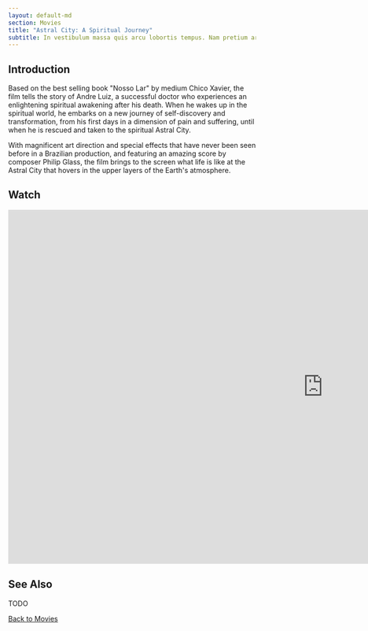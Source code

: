 ```yaml
---
layout: default-md
section: Movies
title: "Astral City: A Spiritual Journey"
subtitle: In vestibulum massa quis arcu lobortis tempus. Nam pretium arcu in odio vulputate luctus.
---
```


## Introduction

Based on the best selling book "Nosso Lar" by medium Chico Xavier, the film tells the story of Andre Luiz, a successful doctor who experiences an enlightening spiritual awakening after his death. When he wakes up in the spiritual world, he embarks on a new journey of self-discovery and transformation, from his first days in a dimension of pain and suffering, until when he is rescued and taken to the spiritual Astral City.

With magnificent art direction and special effects that have never been seen before in a Brazilian production, and featuring an amazing score by composer Philip Glass, the film brings to the screen what life is like at the Astral City that hovers in the upper layers of the Earth's atmosphere.

## Watch
<iframe width="1280" height="720" src="https://www.youtube.com/embed/XaF5Sc3HMOo" frameborder="0" allow="accelerometer; autoplay; encrypted-media; gyroscope; picture-in-picture" allowfullscreen></iframe>


## See Also

TODO

<a href="/movies" class="button">Back to Movies</a>